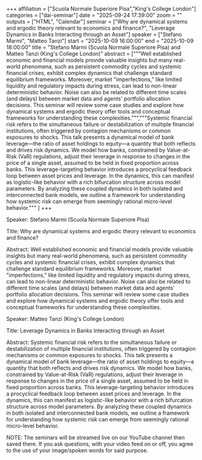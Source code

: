 +++
affiliation = ["Scuola Normale Superiore Pisa","King's College London"]
categories = ["dai-seminar"] 
date = "2025-09-24 17:39:00"
zoom = "" 
outputs = ["HTML", "Calendar"] 
seminar = ["Why are dynamical systems and ergodic theory relevant to economics and finance?", "Leverage Dynamics in Banks Interacting through an Asset"] 
speaker = ["Stefano Marmi", "Matteo Tanzi"] 
start = "2025-10-09 16:00:00" 
end = "2025-10-09 18:00:00" 
title = "Stefano Marmi (Scuola Normale Superiore Pisa) and Matteo Tanzi (King's College London)" 
abstract = ["""Well established economic and financial models provide valuable insights but
many real-world phenomena, such as persistent commodity cycles and systemic financial crises, exhibit complex dynamics that challenge standard equilibrium frameworks. Moreover, market "imperfections," like limited liquidity and regulatory impacts during stress, can lead to non-linear deterministic behavior. Noise can also be related to different time scales (and delays) between market data and agents' portfolio allocation decisions. 
This seminar will review some case studies and explore how dynamical systems and ergodic theory offer tools and conceptual frameworks for understanding these complexities.""","""Systemic financial risk refers to the simultaneous failure or destabilization of multiple financial institutions, often triggered by contagion mechanisms or common exposures to shocks. This talk presents a dynamical model of bank leverage—the ratio of asset holdings to equity—a quantity that both reflects and drives risk dynamics. We model how banks, constrained by Value-at-Risk (VaR) regulations, adjust their leverage in response to changes in the price of a single asset, assumed to be held in fixed proportion across banks. This leverage-targeting behavior introduces a procyclical feedback loop between asset prices and leverage. In the dynamics, this can manifest as logistic-like behavior with a rich bifurcation structure across model parameters. By analyzing these coupled dynamics in both isolated and interconnected bank models, we outline a framework for understanding how systemic risk can emerge from seemingly rational micro-level behavior.""" ]
+++

Speaker: Stefano Marmi (Scuola Normale Superiore Pisa)

Title: Why are dynamical systems and ergodic theory relevant to economics and finance?

Abstract: Well established economic and financial models provide valuable insights but
many real-world phenomena, such as persistent commodity cycles and systemic financial crises, exhibit complex dynamics that challenge standard equilibrium frameworks. Moreover, market "imperfections," like limited liquidity and regulatory impacts during stress, can lead to non-linear deterministic behavior. Noise can also be related to different time scales (and delays) between market data and agents' portfolio allocation decisions. 
This seminar will review some case studies and explore how dynamical systems and ergodic theory offer tools and conceptual frameworks for understanding these complexities.

Speaker: Matteo Tanzi (King's College London)

Title: Leverage Dynamics in Banks Interacting through an Asset

Abstract: Systemic financial risk refers to the simultaneous failure or destabilization of multiple financial institutions, often triggered by contagion mechanisms or common exposures to shocks. This talk presents a dynamical model of bank leverage—the ratio of asset holdings to equity—a quantity that both reflects and drives risk dynamics. We model how banks, constrained by Value-at-Risk (VaR) regulations, adjust their leverage in response to changes in the price of a single asset, assumed to be held in fixed proportion across banks. This leverage-targeting behavior introduces a procyclical feedback loop between asset prices and leverage. In the dynamics, this can manifest as logistic-like behavior with a rich bifurcation structure across model parameters. By analyzing these coupled dynamics in both isolated and interconnected bank models, we outline a framework for understanding how systemic risk can emerge from seemingly rational micro-level behavior.

NOTE: The seminars will be streamed live on our YouTube channel then saved there. If you ask questions, with your video feed on or off, you agree to the use of your image/spoken words for said purpose.
